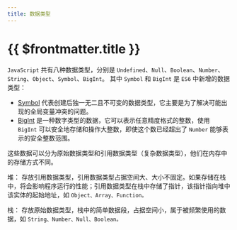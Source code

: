 ```yaml
---
title: 数据类型
---
```


# {{ $frontmatter.title }}

`JavaScript` 共有八种数据类型，分别是 `Undefined`、`Null`、`Boolean`、`Number`、`String`、`Object`、`Symbol`、`BigInt`。
其中 `Symbol` 和 `BigInt` 是 `ES6` 中新增的数据类型：

- [Symbol](https://es6.ruanyifeng.com/#docs/symbol) 代表创建后独一无二且不可变的数据类型，它主要是为了解决可能出现的全局变量冲突的问题。
- [BigInt](https://es6.ruanyifeng.com/#docs/number#BigInt-%E6%95%B0%E6%8D%AE%E7%B1%BB%E5%9E%8B) 是一种数字类型的数据，它可以表示任意精度格式的整数，使用 `BigInt` 可以安全地存储和操作大整数，即使这个数已经超出了 `Number` 能够表示的安全整数范围。

这些数据可以分为原始数据类型和引用数据类型（复杂数据类型），他们在内存中的存储方式不同。

堆： 存放引用数据类型，引用数据类型占据空间大、大小不固定。如果存储在栈中，将会影响程序运行的性能；引用数据类型在栈中存储了指针，该指针指向堆中该实体的起始地址，如 `Object、Array、Function。`

栈： 存放原始数据类型，栈中的简单数据段，占据空间小，属于被频繁使用的数据，如 `String、Number、Null、Boolean。`
